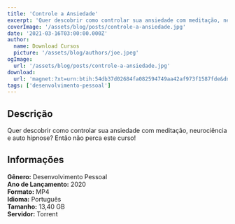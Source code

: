 ```yaml
---
title: 'Controle a Ansiedade'
excerpt: 'Quer descobrir como controlar sua ansiedade com meditação, neurociência e auto hipnose? Então não perca este curso! Informações   Gênero:  Desenvolvimento Pessoal   Ano de Lançamento:  2020   Formato:  MP4   Idioma:</str'
coverImage: '/assets/blog/posts/controle-a-ansiedade.jpg'
date: '2021-03-16T03:00:00.000Z'
author:
  name: Download Cursos
  picture: '/assets/blog/authors/joe.jpeg'
ogImage:
  url: '/assets/blog/posts/controle-a-ansiedade.jpg'
download:
  url: 'magnet:?xt=urn:btih:54db37d02684fa082594749aa42af973f1587fde&dn=ansiedade&tr=udp%3a%2f%2ftracker.openbittorrent.com%3a1337%2fannounce&tr=udp%3a%2f%2ftracker.opentrackr.org%3a1337%2fannounce'
tags: ['desenvolvimento-pessoal']
---
```

<h2>Descrição</h2>
<p>Quer descobrir como controlar sua ansiedade com meditação, neurociência e auto hipnose? Então não perca este curso!</p><h2>Informações</h2><p><strong>Gênero:</strong> Desenvolvimento Pessoal<br/> <strong>Ano de Lançamento:</strong> 2020<br/> <strong>Formato:</strong> MP4<br/> <strong>Idioma:</strong> Português<br/> <strong>Tamanho:</strong> 13,40 GB<br/> <strong>Servidor:</strong> Torrent</p>